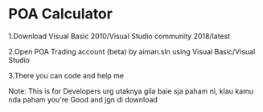# POA Calculator
1.Download Visual Basic 2010/Visual Studio community 2018/latest

2.Open POA Trading account (beta) by aiman.sln using Visual Basic/Visual Studio

3.There you can code and help me

Note: This is for Developers urg utaknya gila baie sja paham ni, klau kamu nda paham you're Good and jgn di download
